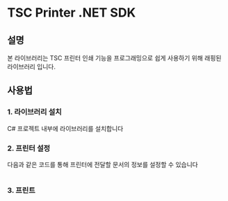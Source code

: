 # TSC Printer .NET SDK

## 설명

본 라이브러리는 TSC 프린터 인쇄 기능을 프로그래밍으로 쉽게 사용하기 위해 래핑된 라이브러리 입니다.

## 사용법

### 1. 라이브러리 설치

C# 프로젝트 내부에 라이브러리를 설치합니다

### 2. 프린터 설정

다음과 같은 코드를 통해 프린터에 전달할 문서의 정보를 설정할 수 있습니다

```csharp

```

### 3. 프린트

```csharp

```
